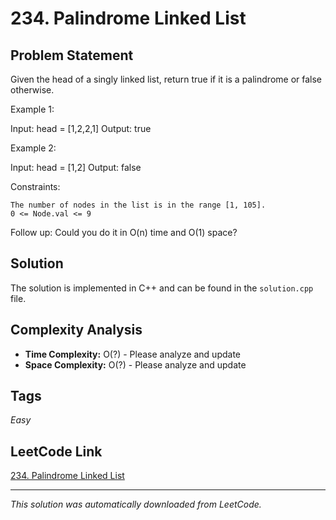 # 234. Palindrome Linked List

## Problem Statement

Given the head of a singly linked list, return true if it is a palindrome or false otherwise.

Example 1:

Input: head = [1,2,2,1]
Output: true

Example 2:

Input: head = [1,2]
Output: false

Constraints:

	The number of nodes in the list is in the range [1, 105].
	0 <= Node.val <= 9

Follow up: Could you do it in O(n) time and O(1) space?

## Solution

The solution is implemented in C++ and can be found in the `solution.cpp` file.

## Complexity Analysis

- **Time Complexity:** O(?) - Please analyze and update
- **Space Complexity:** O(?) - Please analyze and update

## Tags

*Easy*

## LeetCode Link

[234. Palindrome Linked List](https://leetcode.com/problems/palindrome-linked-list/)

---

*This solution was automatically downloaded from LeetCode.*
